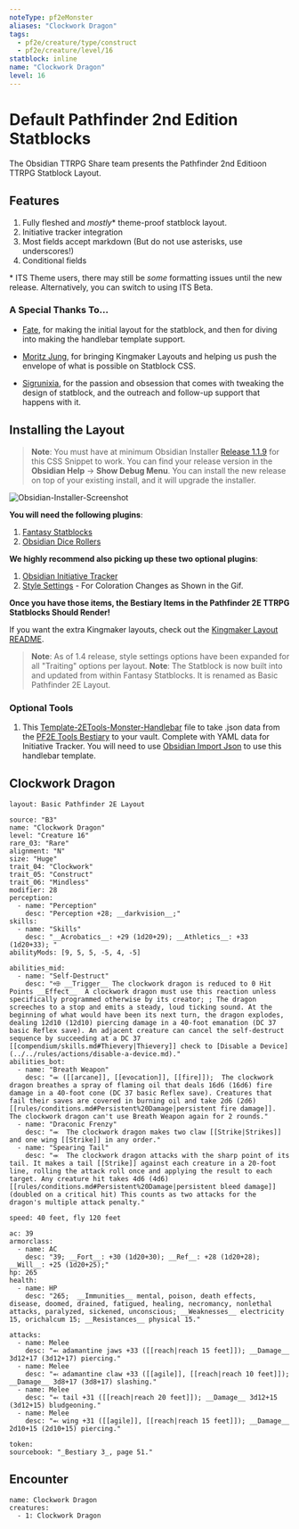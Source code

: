 ```yaml
---
noteType: pf2eMonster
aliases: "Clockwork Dragon"
tags: 
  - pf2e/creature/type/construct
  - pf2e/creature/level/16
statblock: inline
name: "Clockwork Dragon"
level: 16
---
```


# Default Pathfinder 2nd Edition Statblocks

The Obsidian TTRPG Share team presents the Pathfinder 2nd Editioon TTRPG Statblock Layout.

## Features

1. Fully fleshed and *mostly*\* theme-proof statblock layout.
2. Initiative tracker integration
3. Most fields accept markdown (But do not use asterisks, use underscores!)
4. Conditional fields

\* ITS Theme users, there may still be *some* formatting issues until the new release. Alternatively, you can switch to using ITS Beta.

### A Special Thanks To...

- [Fate](https://github.com/Fatebreak), for making the initial layout for the statblock, and then for diving into making the handlebar template support.

- [Moritz Jung](https://github.com/mProjectsCode), for bringing Kingmaker Layouts and helping us push the envelope of what is possible on Statblock CSS. 

- [Sigrunixia](https://github.com/sigrunixia), for the passion and obsession that comes with tweaking the design of statblock, and the outreach and follow-up support that happens with it.

## Installing the Layout

> **Note**: You must have at minimum Obsidian Installer [Release 1.1.9](https://github.com/obsidianmd/obsidian-releases/releases) for this CSS Snippet to work. You can find your release version in the **Obsidian Help** -> **Show Debug Menu**. You can install the new release on top of your existing install, and it will upgrade the installer. 

![Obsidian-Installer-Screenshot](_attachments/Obsidian-Installer-Screenshot.png)

**You will need the following plugins**:
1. [Fantasy Statblocks](https://github.com/valentine195/obsidian-5e-statblocks)
2. [Obsidian Dice Rollers](https://github.com/valentine195/obsidian-dice-roller)

**We highly recommend also picking up these two optional plugins**:
1. [Obsidian Initiative Tracker](https://github.com/valentine195/obsidian-initiative-tracker)
2. [Style Settings](https://github.com/mgmeyers/obsidian-style-settings) - For Coloration Changes as Shown in the Gif.

**Once you have those items, the Bestiary Items in the Pathfinder 2E TTRPG Statblocks Should Render!**

If you want the extra Kingmaker layouts, check out the [Kingmaker Layout README](fantasy-bestiary/Readme-Kingmaker.md). 

> **Note**: As of 1.4 release, style settings options have been expanded for all "Traiting" options per layout. 
> **Note**: The Statblock is now built into and updated from within Fantasy Statblocks. It is renamed as Basic Pathfinder 2E Layout.

### Optional Tools

1. This [Template-2ETools-Monster-Handlebar](fantasy-bestiary/Template-2ETools-Monster-Handlebar.md) file to take .json data from the [PF2E Tools Bestiary](https://pf2etools.com/bestiary.html#aapoph%20serpentfolk_b2) to your vault. Complete with YAML data for Initiative Tracker. You will need to use [Obsidian Import Json](https://github.com/farling42/obsidian-import-json) to use this handlebar template.

## Clockwork Dragon

```statblock
layout: Basic Pathfinder 2E Layout

source: "B3"
name: "Clockwork Dragon"
level: "Creature 16"
rare_03: "Rare"
alignment: "N"
size: "Huge"
trait_04: "Clockwork"
trait_05: "Construct"
trait_06: "Mindless"
modifier: 28
perception:
  - name: "Perception"
    desc: "Perception +28; __darkvision__;"
skills:
  - name: "Skills"
    desc: "__Acrobatics__: +29 (1d20+29); __Athletics__: +33 (1d20+33); "
abilityMods: [9, 5, 5, -5, 4, -5]

abilities_mid:
  - name: "Self-Destruct"
    desc: "⬲ __Trigger__ The clockwork dragon is reduced to 0 Hit Points __Effect__  A clockwork dragon must use this reaction unless specifically programmed otherwise by its creator; ; The dragon screeches to a stop and emits a steady, loud ticking sound. At the beginning of what would have been its next turn, the dragon explodes, dealing 12d10 (12d10) piercing damage in a 40-foot emanation (DC 37 basic Reflex save). An adjacent creature can cancel the self-destruct sequence by succeeding at a DC 37 [[compendium/skills.md#Thievery|Thievery]] check to [Disable a Device](../../rules/actions/disable-a-device.md)."
abilities_bot:
  - name: "Breath Weapon"
    desc: "⬺ ([[arcane]], [[evocation]], [[fire]]);  The clockwork dragon breathes a spray of flaming oil that deals 16d6 (16d6) fire damage in a 40-foot cone (DC 37 basic Reflex save). Creatures that fail their saves are covered in burning oil and take 2d6 (2d6) [[rules/conditions.md#Persistent%20Damage|persistent fire damage]]. The clockwork dragon can't use Breath Weapon again for 2 rounds."
  - name: "Draconic Frenzy"
    desc: "⬺  The clockwork dragon makes two claw [[Strike|Strikes]] and one wing [[Strike]] in any order."
  - name: "Spearing Tail"
    desc: "⬺  The clockwork dragon attacks with the sharp point of its tail. It makes a tail [[Strike]] against each creature in a 20-foot line, rolling the attack roll once and applying the result to each target. Any creature hit takes 4d6 (4d6) [[rules/conditions.md#Persistent%20Damage|persistent bleed damage]] (doubled on a critical hit) This counts as two attacks for the dragon's multiple attack penalty."

speed: 40 feet, fly 120 feet

ac: 39
armorclass:
  - name: AC
    desc: "39; __Fort__: +30 (1d20+30); __Ref__: +28 (1d20+28); __Will__: +25 (1d20+25);"
hp: 265
health:
  - name: HP
    desc: "265;  __Immunities__ mental, poison, death effects, disease, doomed, drained, fatigued, healing, necromancy, nonlethal attacks, paralyzed, sickened, unconscious; __Weaknesses__ electricity 15, orichalcum 15; __Resistances__ physical 15."

attacks:
  - name: Melee
    desc: "⬻ adamantine jaws +33 ([[reach|reach 15 feet]]); __Damage__ 3d12+17 (3d12+17) piercing."
  - name: Melee
    desc: "⬻ adamantine claw +33 ([[agile]], [[reach|reach 10 feet]]); __Damage__ 3d8+17 (3d8+17) slashing."
  - name: Melee
    desc: "⬻ tail +31 ([[reach|reach 20 feet]]); __Damage__ 3d12+15 (3d12+15) bludgeoning."
  - name: Melee
    desc: "⬻ wing +31 ([[agile]], [[reach|reach 15 feet]]); __Damage__ 2d10+15 (2d10+15) piercing."

token:
sourcebook: "_Bestiary 3_, page 51."
```

## Encounter

```encounter-table
name: Clockwork Dragon
creatures:
  - 1: Clockwork Dragon
```
